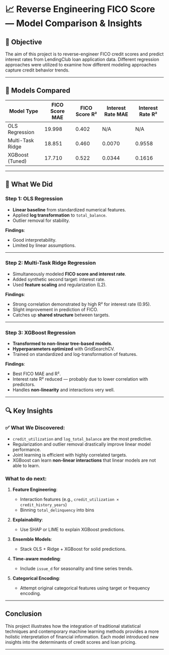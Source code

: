 
# 📈 Reverse Engineering FICO Score — Model Comparison & Insights

## 🧠 Objective

The aim of this project is to reverse-engineer FICO credit scores and predict interest rates from LendingClub loan application data. Different regression approaches were utilized to examine how different modeling approaches capture credit behavior trends.

---

## 🧪 Models Compared

| Model Type       | FICO Score MAE | FICO Score R² | Interest Rate MAE | Interest Rate R² |
| ---------------- | -------------- | ------------- | ----------------- | ---------------- |
| OLS Regression   | 19.998         | 0.402         | N/A               | N/A              |
| Multi-Task Ridge | 18.851         | 0.460         | 0.0070            | 0.9558           |
| XGBoost (Tuned) | 17.710         | 0.522         | 0.0344            | 0.1616           |

---

## 🧩 What We Did

### Step 1: OLS Regression

* **Linear baseline** from standardized numerical features.
* Applied **log transformation** to `total_balance`.
* Outlier removal for stability.

**Findings**:

* Good interpretability.
* Limited by linear assumptions.

---


### Step 2: Multi-Task Ridge Regression

* Simultaneously modeled **FICO score and interest rate**.
* Added synthetic second target: interest rate.
* Used **feature scaling** and regularization (L2).

**Findings**:

* Strong correlation demonstrated by high R² for interest rate (0.95).
* Slight improvement in prediction of FICO.
* Catches up **shared structure** between targets.

---


### Step 3: XGBoost Regression

* **Transformed to non-linear tree-based models**.
* **Hyperparameters optimized** with GridSearchCV.
* Trained on standardized and log-transformation of features.

**Findings**:

* Best FICO MAE and R².
* Interest rate R² reduced — probably due to lower correlation with predictors.
* Handles **non-linearity** and interactions very well.

---

##  🔍 Key Insights

### ✅ What We Discovered:

* `credit_utilization` and `log_total_balance` are the most predictive.
* Regularization and outlier removal drastically improve linear model performance.
* Joint learning is efficient with highly correlated targets.
* XGBoost can learn **non-linear interactions** that linear models are not able to learn.

###  What to do next:

1. **Feature Engineering**:

   * Interaction features (e.g., `credit_utilization × credit_history_years`)
   * Binning `total_delinquency` into bins

2. **Explainability**:

   * Use SHAP or LIME to explain XGBoost predictions.

3. **Ensemble Models**:

   * Stack OLS + Ridge + XGBoost for solid predictions.

4. **Time-aware modeling**:

   * Include `issue_d` for seasonality and time series trends.

5. **Categorical Encoding**:

   * Attempt original categorical features using target or frequency encoding.

---


## Conclusion

This project illustrates how the integration of traditional statistical techniques and contemporary machine learning methods provides a more holistic interpretation of financial information. Each model introduced new insights into the determinants of credit scores and loan pricing.

---


